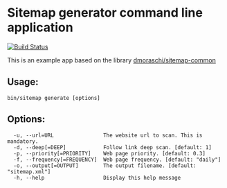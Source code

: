 Sitemap generator command line application
=======

[![Build Status](https://travis-ci.org/danielemoraschi/sitemap-app.png?branch=master)](https://travis-ci.org/danielemoraschi/sitemap-app)

This is an example app based on the library [dmoraschi/sitemap-common](https://github.com/danielemoraschi/sitemap-common/tree/v1.0.0)

Usage:
-------------
```shell
bin/sitemap generate [options]
```

Options:
-------------
```shell
  -u, --url=URL                The website url to scan. This is mandatory.
  -d, --deep[=DEEP]            Follow link deep scan. [default: 1]
  -p, --priority[=PRIORITY]    Web page priority. [default: 0.3]
  -f, --frequency[=FREQUENCY]  Web page frequency. [default: "daily"]
  -o, --output[=OUTPUT]        The output filename. [default: "sitemap.xml"]
  -h, --help                   Display this help message
```